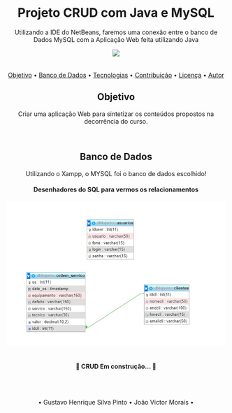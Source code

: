 <h1 align="center">Projeto CRUD com Java e MySQL</h1>
<p align="center">Utilizando a IDE do NetBeans, faremos uma conexão entre o banco de Dados MySQL com a Aplicação Web feita utilizando Java</p>
<div align="center">
<img src="https://img.shields.io/static/v1?label=Java&message=CRUD&color=#134a26&style=for-the-badge&logo=ghost"/>
</div>

<br>

<p align="center">
 <a href="#objetivo">Objetivo</a> •
 <a href="#bancoDeDados">Banco de Dados</a> • 
 <a href="#tecnologias">Tecnologias</a> • 
 <a href="#contribuicao">Contribuição</a> • 
 <a href="#licenc-a">Licença</a> • 
 <a href="#autor">Autor</a>
</p>


<h2 align="center" id="#objetivo">Objetivo</h2>
<p align="center">Criar uma aplicação Web para sintetizar os conteúdos propostos na decorrência do curso.</p>
<br>
<h2 align="center" id="#bancoDeDados">Banco de Dados</h2>
<p align="center">Utilizando o Xampp, o MYSQL foi o banco de dados escolhido!</p>
<h4 align="center"> Desenhadores do SQL para vermos os relacionamentos </h4>
<div align="center">
	<img src="assets_readme/relacionamentos.JPG"/>
</div>
<br>
<h4 align="center"> 
	🚧 CRUD Em construção...  🚧
</h4>
<br>

<h2 align="center" id="#autor"> 
</h2>
<p align="center" >• Gustavo Henrique Silva Pinto • João Victor Morais •
</p> 
